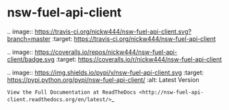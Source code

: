 nsw-fuel-api-client
============================================
.. image:: https://travis-ci.org/nickw444/nsw-fuel-api-client.svg?branch=master
    :target: https://travis-ci.org/nickw444/nsw-fuel-api-client

.. image:: https://coveralls.io/repos/nickw444/nsw-fuel-api-client/badge.svg
    :target: https://coveralls.io/r/nickw444/nsw-fuel-api-client

.. image:: https://img.shields.io/pypi/v/nsw-fuel-api-client.svg
    :target: https://pypi.python.org/pypi/nsw-fuel-api-client/
    :alt: Latest Version

`View the Full Documentation at ReadTheDocs <http://nsw-fuel-api-client.readthedocs.org/en/latest/>`_
